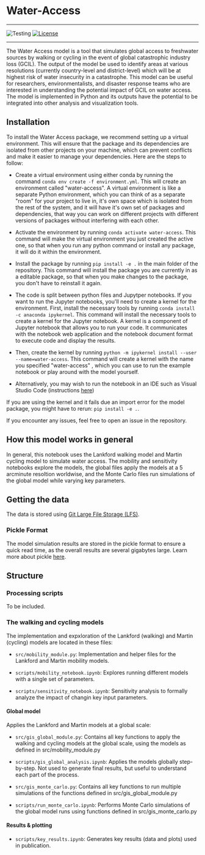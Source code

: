# Water-Access
---


<!-- [![DOI](https://zenodo.org/badge/DOI/10.5281/zenodo.6866654.svg)](https://doi.org/10.5281/zenodo.6866654) -->
![Testing](https://github.com/allfed/water-access/actions/workflows/testing.yml/badge.svg)
[![License](https://img.shields.io/badge/License-Apache_2.0-blue.svg)](https://opensource.org/licenses/Apache-2.0)

---
The Water Access model is a tool that simulates global access to freshwater sources by walking or cycling in the event of global catastrophic industry loss (GCIL). The output of the model be used to identify areas at various resolutions (currently country-level and district-level) which will be at highest risk of water insecurity in a catastrophe. This model can be useful for researchers, environmentalists, and disaster response teams who are interested in understanding the potential impact of GCIL on water access. The model is implemented in Python and its outputs have the potential to be integrated into other analysis and visualization tools.

## Installation
To install the Water Access package, we recommend setting up a virtual environment. This will ensure that the package and its dependencies are isolated from other projects on your machine, which can prevent conflicts and make it easier to manage your dependencies. Here are the steps to follow:

* Create a virtual environment using either conda by running the command `conda env create -f environment.yml`. This will create an environment called "water-access". A virtual environment is like a separate Python environment, which you can think of as a separate "room" for your project to live in, it's own space which is isolated from the rest of the system, and it will have it's own set of packages and dependencies, that way you can work on different projects with different versions of packages without interfering with each other.

* Activate the environment by running `conda activate water-access`. This command will make the virtual environment you just created the active one, so that when you run any python command or install any package, it will do it within the environment.

* Install the package by running `pip install -e .` in the main folder of the repository. This command will install the package you are currently in as a editable package, so that when you make changes to the package, you don't have to reinstall it again.

* The code is split between python files and Jupytper notebooks. If you want to run the Jupyter notebooks, you'll need to create a kernel for the environment. First, install the necessary tools by running `conda install -c anaconda ipykernel`. This command will install the necessary tools to create a kernel for the Jupyter notebook. A kernel is a component of Jupyter notebook that allows you to run your code. It communicates with the notebook web application and the notebook document format to execute code and display the results.

* Then, create the kernel by running `python -m ipykernel install --user --name=water-access`. This command will create a kernel with the name you specified "water-access" , which you can use to run the example notebook or play around with the model yourself.

* Alternatively, you may wish to run the notebook in an IDE such as Visual Studio Code (instructions [here](https://code.visualstudio.com/docs/datascience/jupyter-notebooks))

If you are using the kernel and it fails due an import error for the model package, you might have to rerun: `pip install -e .`.

If you encounter any issues, feel free to open an issue in the repository.

## How this model works in general

In general, this notebook uses the Lankford walking model and Martin cycling model to simulate water access. The mobility and sensitivity notebooks explore the models, the global files apply the models at a 5 arcminute resoltion worldwise, and the Monte Carlo files run simulations of the global model while varying key parameters.

## Getting the data

The data is stored using [Git Large File Storage (LFS)](https://git-lfs.com/).

### Pickle Format

The model simulation results are stored in the pickle format to ensure a quick read time, as the overall results are several gigabytes large. Learn more about pickle [here](https://www.youtube.com/watch?v=Pl4Hp8qwwes).

## Structure

### Processing scripts

To be included.

### The walking and cycling models

The implementation and expxloration of the Lankford (walking) and Martin (cycling) models are located in these files:

* `src/mobility_module.py`: Implementation and helper files for the Lankford and Martin mobility models.

* `scripts/mobility_notebook.ipynb`: Explores running different models with a single set of parameters.

* `scripts/sensitivity_notebook.ipynb`: Sensitivity analysis to formally analyze the impact of changin key input parameters.


#### Global model

Applies the Lankford and Martin models at a global scale:


* `src/gis_global_module.py`: Contains all key functions to apply the walking and cycling models at the global scale, using the models as defined in src/mobility_module.py

* `scripts/gis_global_analysis.ipynb`: Applies the models globally step-by-step. Not used to generate final results, but useful to understand each part of the process.

* `src/gis_monte_carlo.py`: Contains all key functions to run multiple simulations of the functions defined in src/gis_global_module.py

* `scripts/run_monte_carlo.ipynb`: Performs Monte Carlo simulations of the global model runs using functions defined in src/gis_monte_carlo.py

#### Results & plotting

* `scripts/key_results.ipynb`: Generates key results (data and plots) used in publication.